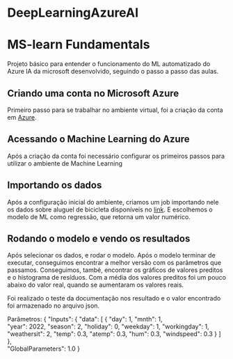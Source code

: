 # DeepLearningAzureAI

# MS-learn Fundamentals

Projeto básico para entender o funcionamento do ML automatizado do Azure IA da microsoft desenvolvido, seguindo o passo a passo das aulas.

## Criando uma conta no Microsoft Azure
Primeiro passo para se trabalhar no ambiente virtual, foi a criação da conta em [Azure](https://azure.microsoft.com/pt-br/).

## Acessando o Machine Learning do Azure
Após a criação da conta foi necessário configurar os primeiros passos para utilizar o ambiente de Machine Learning

## Importando os dados
Após a configuração inicial do ambiente, criamos um job importando nele os dados sobre aluguel de bicicleta disponíveis no [link](aka.ms/bike-rentals). E escolhemos o modelo de ML como regressão, que retorna um valor numérico.

## Rodando o modelo e vendo os resultados
Após selecionar os dados, e rodar o modelo. Após o modelo terminar de executar, conseguimos encontrar a melhor versão com os parâmetros que passamos. Conseguimos, també, encontrar os gráficos de valores preditos e o histograma de resíduos. Com a média dos valores preditos foi um pouco abaixo do valor real, quando se aumentaram os valores reais.

Foi realizado o teste da documentação nos resultado e o valor encontrado foi armazenado no arquivo json.

Parâmetros:
 {
   "Inputs": { 
     "data": [
       {
         "day": 1,
         "mnth": 1,   
         "year": 2022,
         "season": 2,
         "holiday": 0,
         "weekday": 1,
         "workingday": 1,
         "weathersit": 2, 
         "temp": 0.3, 
         "atemp": 0.3,
         "hum": 0.3,
         "windspeed": 0.3 
       }
     ]    
   },   
   "GlobalParameters": 1.0
 }

